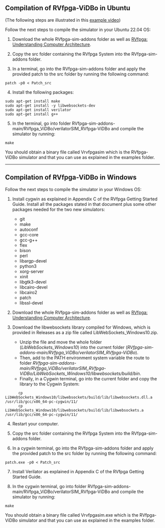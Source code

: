 ## **Compilation of RVfpga-ViDBo in Ubuntu**

(The following steps are illustrated in this [example video](https://drive.google.com/file/d/1k2nV0DwbfJ-FskXy-967qKRxBtgQzVX2/view?usp=sharing))

Follow the next steps to compile the simulator in your Ubuntu 22.04 OS:

1. Download the whole RVfpga-sim-addons folder as well as [RVfpga: Understanding Computer Architecture](https://university.imgtec.com/rvfpga-download-page-en/).

2. Copy the src folder containing the RVfpga System into the RVfpga-sim-addons folder.

3. In a terminal, go into the RVfpga-sim-addons folder and apply the provided patch to the src folder by running the following command:

```
patch -p0 < Patch_src
```

4. Install the following packages: 

```
sudo apt-get install make
sudo apt-get install -y libwebsockets-dev
sudo apt-get install verilator
sudo apt-get install g++
```

5. In the terminal, go into folder RVfpga-sim-addons-main/RVfpga_ViDBo/verilatorSIM_RVfpga-ViDBo and compile the simulator by running:

```
make
```

You should obtain a binary file called Vrvfpgasim which is the RVfpga-ViDBo simulator and that you can use as explained in the examples folder.

___

## **Compilation of RVfpga-ViDBo in Windows**

Follow the next steps to compile the simulator in your Windows OS:

1. Install cygwin as explained in Appendix C of the RVfpga Getting Started Guide. Install all the packages stated in that document plus some other packages needed for the two new simulators:

    * git
    * make 
    * autoconf
    * gcc-core 
    * gcc-g++ 
    * flex
    * bison
    * perl
    * libargp-devel
    * python3
    * xorg-server
    * xinit
    * libgtk3-devel
    * libcairo-devel
    * libcairo2
    * patch
    * libssl-devel

2. Download the whole RVfpga-sim-addons folder as well as [RVfpga: Understanding Computer Architecture](https://university.imgtec.com/rvfpga-download-page-en/).

3. Download the libwebsockets library compiled for Windows, which is provided in Releases as a zip file called LibWebSockets_Windows10.zip. 
   - Unzip the file and move the whole folder (*LibWebSockets_Windows10*) into the current folder (*RVfpga-sim-addons-main/RVfpga_ViDBo/verilatorSIM_RVfpga-ViDBo*). 
   - Then, add to the PATH environment system variable the route to folder *RVfpga-sim-addons-main/RVfpga_ViDBo/verilatorSIM_RVfpga-ViDBo/LibWebSockets_Windows10/libwebsockets/build/bin*.
   - Finally, in a Cygwin terminal, go into the current folder and copy the library to the Cygwin System:

```
      cp LibWebSockets_Windows10/libwebsockets/build/lib/libwebsockets.dll.a /usr/lib/gcc/x86_64-pc-cygwin/11/
      cp LibWebSockets_Windows10/libwebsockets/build/lib/libwebsockets.a /usr/lib/gcc/x86_64-pc-cygwin/11/
```


4. Restart your computer.

5. Copy the src folder containing the RVfpga System into the RVfpga-sim-addons folder.

6. In a cygwin terminal, go into the RVfpga-sim-addons folder and apply the provided patch to the src folder by running the following command:

```
patch.exe -p0 < Patch_src
```

7. Install Verilator as explained in Appendix C of the RVfpga Getting Started Guide.


8. In the cygwin terminal, go into folder RVfpga-sim-addons-main/RVfpga_ViDBo/verilatorSIM_RVfpga-ViDBo and compile the simulator by running:

```
make
```

You should obtain a binary file called Vrvfpgasim.exe which is the RVfpga-ViDBo simulator and that you can use as explained in the examples folder.
